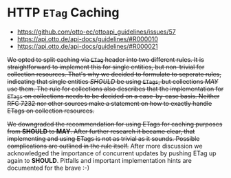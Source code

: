 # HTTP `ETag` Caching

- <https://github.com/otto-ec/ottoapi_guidelines/issues/57>
- <https://api.otto.de/api-docs/guidelines/#R000010>
- <https://api.otto.de/api-docs/guidelines/#R000021>

~~We opted to split caching via `ETag` header into two different rules. It is straightforward to implement this for single entities, but non-trivial for collection resources. That's why we decided to formulate to seperate rules, indicating that single entities _SHOULD_ be using `ETags`, but collections _MAY_ use them. The rule for collections also describes that the implementation for `ETags` on collections needs to be decided on a case-by-case basis. Neither RFC 7232 nor other sources make a statement on how to exactly handle ETags on collection resources.~~

~~We downgraded the recommendation for using ETags for caching purposes from **SHOULD** to **MAY**. After further research it became clear, that implementing and using ETags is not as trivial as it sounds. Possible complications are outlined in the rule itself.~~
After more discussion we acknowledged the importance of concurrent updates by pushing ETag up again to **SHOULD**. Pitfalls and important implementation hints are documented for the brave :-)
